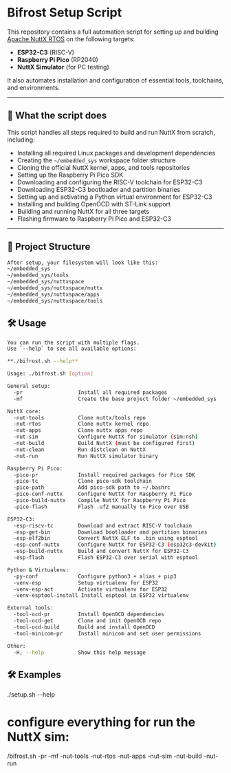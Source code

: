 # Bifrost Setup Script

This repository contains a full automation script for setting up and building [Apache NuttX RTOS](https://nuttx.apache.org/) on the following targets:

- **ESP32-C3** (RISC-V)
- **Raspberry Pi Pico** (RP2040)
- **NuttX Simulator** (for PC testing)

It also automates installation and configuration of essential tools, toolchains, and environments.

---

## 🔧 What the script does

This script handles all steps required to build and run NuttX from scratch, including:

- Installing all required Linux packages and development dependencies
- Creating the `~/embedded_sys` workspace folder structure
- Cloning the official NuttX kernel, apps, and tools repositories
- Setting up the Raspberry Pi Pico SDK
- Downloading and configuring the RISC-V toolchain for ESP32-C3
- Downloading ESP32-C3 bootloader and partition binaries
- Setting up and activating a Python virtual environment for ESP32-C3
- Installing and building OpenOCD with ST-Link support
- Building and running NuttX for all three targets
- Flashing firmware to Raspberry Pi Pico and ESP32-C3

---

## 📁 Project Structure
```bash
After setup, your filesystem will look like this:
~/embedded_sys
~/embedded_sys/tools
~/embedded_sys/nuttxspace
~/embedded_sys/nuttxspace/nuttx
~/embedded_sys/nuttxspace/apps
~/embedded_sys/nuttxspace/tools
```


## 🛠️ Usage
```bash
You can run the script with multiple flags.  
Use `--help` to see all available options:

**./bifrost.sh --help**

Usage: ./bifrost.sh [option]

General setup:
  -pr                  Install all required packages
  -mf                  Create the base project folder ~/embedded_sys

NuttX core:
  -nut-tools           Clone nuttx/tools repo
  -nut-rtos            Clone nuttx kernel repo
  -nut-apps            Clone nuttx apps repo
  -nut-sim             Configure NuttX for simulator (sim:nsh)
  -nut-build           Build NuttX (must be configured first)
  -nut-clean           Run distclean on NuttX
  -nut-run             Run NuttX simulator binary

Raspberry Pi Pico:
  -pico-pr             Install required packages for Pico SDK
  -pico-tc             Clone pico-sdk toolchain
  -pico-path           Add pico-sdk path to ~/.bashrc
  -pico-conf-nuttx     Configure NuttX for Raspberry Pi Pico
  -pico-build-nuttx    Compile NuttX for Raspberry Pi Pico
  -pico-flash          Flash .uf2 manually to Pico over USB

ESP32-C3:
  -esp-riscv-tc        Download and extract RISC-V toolchain
  -esp-get-bin         Download bootloader and partition binaries
  -esp-elf2bin         Convert NuttX ELF to .bin using esptool
  -esp-conf-nuttx      Configure NuttX for ESP32-C3 (esp32c3-devkit)
  -esp-build-nuttx     Build and convert NuttX for ESP32-C3
  -esp-flash           Flash ESP32-C3 over serial with esptool

Python & Virtualenv:
  -py-conf             Configure python3 + alias + pip3
  -venv-esp            Setup virtualenv for ESP32
  -venv-esp-act        Activate virtualenv for ESP32
  -venv-esptool-install Install esptool in ESP32 virtualenv

External tools:
  -tool-ocd-pr         Install OpenOCD dependencies
  -tool-ocd-get        Clone and init OpenOCD repo
  -tool-ocd-build      Build and install OpenOCD
  -tool-minicom-pr     Install minicom and set user permissions

Other:
  -H, --help           Show this help message
```



## 🛠️ Examples

./setup.sh --help

# configure everything for run the NuttX sim:
/bifrost.sh -pr -mf -nut-tools -nut-rtos -nut-apps -nut-sim -nut-build -nut-run

